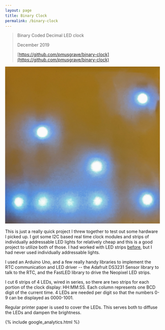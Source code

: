 ```yaml
---
layout: page
title: Binary Clock
permalink: /binary-clock
---
```


> Binary Coded Decimal LED clock
>
> December 2019
>
> [https://github.com/pmusgrave/binary-clock](https://github.com/pmusgrave/binary-clock)

![binary clock photo](../binary-clock.jpg)

This is just a really quick project I threw together to test out some hardware I picked up. I got some I2C based real time clock modules and strips of individually addressable LED lights for relatively cheap and this is a good project to utilize both of those. I had worked with LED strips [before](/led-driver), but I had never used individually addressable lights.

I used an Arduino Uno, and a few really handy libraries to implement the RTC communication and LED driver -- the Adafruit DS3231 Sensor library to talk to the RTC, and the FastLED library to drive the Neopixel LED strips.

I cut 6 strips of 4 LEDs, wired in series, so there are two strips for each portion of the clock display: HH:MM:SS. Each column represents one BCD digit of the current time. 4 LEDs are needed per digit so that the numbers 0-9 can be displayed as 0000-1001.

Regular printer paper is used to cover the LEDs. This serves both to diffuse the LEDs and dampen the brightness.

{% include google_analytics.html %}